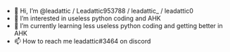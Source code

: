 - 👋 Hi, I’m @leadattic / Leadattic953788 / leadattic_ / leadattic0
- 👀 I’m interested in useless python coding and AHK
- 🌱 I’m currently learning less useless python coding and getting better in AHK
- 📫 How to reach me leadattic#3464 on discord
